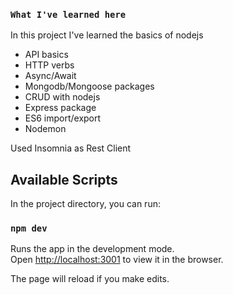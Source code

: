 ### `What I've learned here`

In this project I've learned the basics of nodejs <br/>

- API basics <br/>
- HTTP verbs <br/>
- Async/Await <br/>
- Mongodb/Mongoose packages <br/>
- CRUD with nodejs <br/>
- Express package <br/>
- ES6 import/export <br/>
- Nodemon<br/>

Used Insomnia as Rest Client

## Available Scripts

In the project directory, you can run:

### `npm dev`

Runs the app in the development mode.<br />
Open [http://localhost:3001](http://localhost:3001) to view it in the browser.

The page will reload if you make edits.<br />
